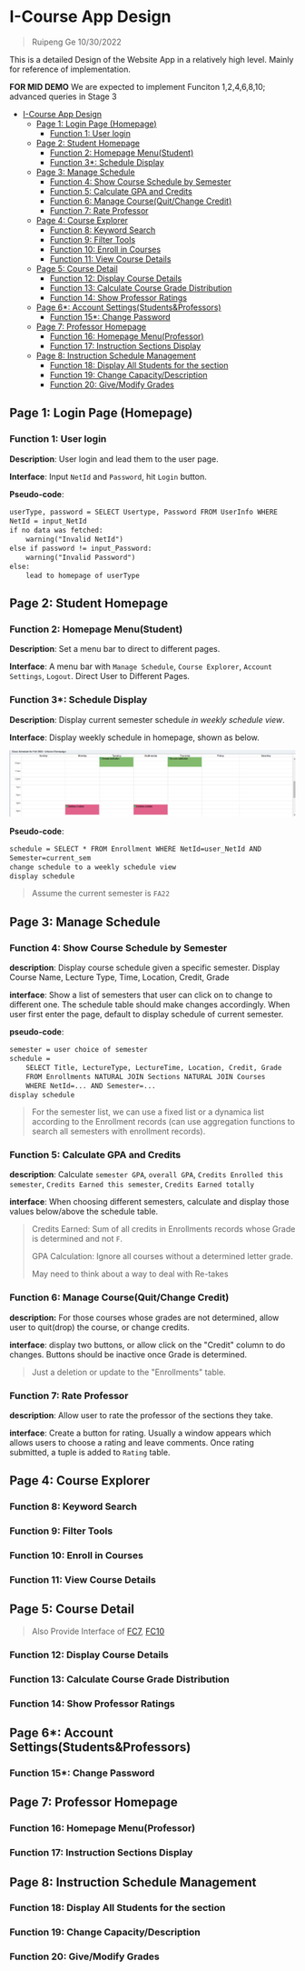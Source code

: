 # I-Course App Design

> Ruipeng Ge 10/30/2022

This is a detailed Design of the Website App in a relatively high level. Mainly for reference of implementation.

**FOR MID DEMO** We are expected to implement Funciton 1,2,4,6,8,10; advanced queries in Stage 3

- [I-Course App Design](#i-course-app-design)
  - [Page 1: Login Page (Homepage)](#page-1-login-page-homepage)
    - [Function 1: User login](#function-1-user-login)
  - [Page 2: Student Homepage](#page-2-student-homepage)
    - [Function 2: Homepage Menu(Student)](#function-2-homepage-menustudent)
    - [Function 3*: Schedule Display](#function-3-schedule-display)
  - [Page 3: Manage Schedule](#page-3-manage-schedule)
    - [Function 4: Show Course Schedule by Semester](#function-4-show-course-schedule-by-semester)
    - [Function 5: Calculate GPA and Credits](#function-5-calculate-gpa-and-credits)
    - [Function 6: Manage Course(Quit/Change Credit)](#function-6-manage-coursequitchange-credit)
    - [Function 7: Rate Professor](#function-7-rate-professor)
  - [Page 4: Course Explorer](#page-4-course-explorer)
    - [Function 8: Keyword Search](#function-8-keyword-search)
    - [Function 9: Filter Tools](#function-9-filter-tools)
    - [Function 10: Enroll in Courses](#function-10-enroll-in-courses)
    - [Function 11: View Course Details](#function-11-view-course-details)
  - [Page 5: Course Detail](#page-5-course-detail)
    - [Function 12: Display Course Details](#function-12-display-course-details)
    - [Function 13: Calculate Course Grade Distribution](#function-13-calculate-course-grade-distribution)
    - [Function 14: Show Professor Ratings](#function-14-show-professor-ratings)
  - [Page 6*: Account Settings(Students&Professors)](#page-6-account-settingsstudentsprofessors)
    - [Function 15*: Change Password](#function-15-change-password)
  - [Page 7: Professor Homepage](#page-7-professor-homepage)
    - [Function 16: Homepage Menu(Professor)](#function-16-homepage-menuprofessor)
    - [Function 17: Instruction Sections Display](#function-17-instruction-sections-display)
  - [Page 8: Instruction Schedule Management](#page-8-instruction-schedule-management)
    - [Function 18: Display All Students for the section](#function-18-display-all-students-for-the-section)
    - [Function 19: Change Capacity/Description](#function-19-change-capacitydescription)
    - [Function 20: Give/Modify Grades](#function-20-givemodify-grades)

## Page 1: Login Page (Homepage)

### Function 1: User login

**Description**: User login and lead them to the user page.

**Interface**: Input `NetId` and `Password`, hit `Login` button.

**Pseudo-code**: 
```
userType, password = SELECT Usertype, Password FROM UserInfo WHERE NetId = input_NetId
if no data was fetched:
    warning("Invalid NetId")
else if password != input_Password:
    warning("Invalid Password")
else:
    lead to homepage of userType
```

## Page 2: Student Homepage

### Function 2: Homepage Menu(Student)

**Description**: Set a menu bar to direct to different pages.

**Interface**: A menu bar with `Manage Schedule`, `Course Explorer`, `Account Settings`, `Logout`. Direct User to Different Pages.

### Function 3*: Schedule Display

**Description**: Display current semester schedule *in weekly schedule view*.

**Interface**: Display weekly schedule in homepage, shown as below.

![table_ex](img/table_view.png)

**Pseudo-code**: 

```
schedule = SELECT * FROM Enrollment WHERE NetId=user_NetId AND Semester=current_sem
change schedule to a weekly schedule view
display schedule
```

> Assume the current semester is `FA22`

## Page 3: Manage Schedule

### Function 4: Show Course Schedule by Semester

**description**: Display course schedule given a specific semester. Display Course Name, Lecture Type, Time, Location, Credit, Grade

**interface**: Show a list of semesters that user can click on to change to different one. The schedule table should make changes accordingly. When user first enter the page, default to display schedule of current semester.

**pseudo-code**:

```
semester = user choice of semester
schedule = 
    SELECT Title, LectureType, LectureTime, Location, Credit, Grade
    FROM Enrollments NATURAL JOIN Sections NATURAL JOIN Courses
    WHERE NetId=... AND Semester=...
display schedule
```

> For the semester list, we can use a fixed list or a dynamica list according to the Enrollment records (can use aggregation functions to search all semesters with enrollment records).

### Function 5: Calculate GPA and Credits

**description**: Calculate `semester GPA`, `overall GPA`, `Credits Enrolled this semester`, `Credits Earned this semester`, `Credits Earned totally`

**interface**: When choosing different semesters, calculate and display those values below/above the schedule table.

> Credits Earned: Sum of all credits in Enrollments records whose Grade is determined and not `F`.
> 
> GPA Calculation: Ignore all courses without a determined letter grade.
> 
> May need to think about a way to deal with Re-takes

### Function 6: Manage Course(Quit/Change Credit)

**description:** For those courses whose grades are not determined, allow user to quit(drop) the course, or change credits.


**interface**: display two buttons, or allow click on the "Credit" column to do changes. Buttons should be inactive once Grade is determined.

> Just a deletion or update to the "Enrollments" table.

### Function 7: Rate Professor

**description**: Allow user to rate the professor of the sections they take. 

**interface**: Create a button for rating. Usually a window appears which allows users to choose a rating and leave comments. Once rating submitted, a tuple is added to `Rating` table.

## Page 4: Course Explorer

### Function 8: Keyword Search

### Function 9: Filter Tools

### Function 10: Enroll in Courses

### Function 11: View Course Details

## Page 5: Course Detail

> Also Provide Interface of [FC7](#function-7-rate-professor), [FC10](#function-10-enroll-in-courses)

### Function 12: Display Course Details

### Function 13: Calculate Course Grade Distribution

### Function 14: Show Professor Ratings

## Page 6*: Account Settings(Students&Professors)

### Function 15*: Change Password

## Page 7: Professor Homepage

### Function 16: Homepage Menu(Professor)

### Function 17: Instruction Sections Display

## Page 8: Instruction Schedule Management

### Function 18: Display All Students for the section

### Function 19: Change Capacity/Description

### Function 20: Give/Modify Grades
